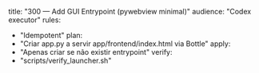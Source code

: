 title: "300 — Add GUI Entrypoint (pywebview minimal)"
audience: "Codex executor"
rules:
  - "Idempotent"
plan:
  - "Criar app.py a servir app/frontend/index.html via Bottle"
apply:
  - "Apenas criar se não existir entrypoint"
verify:
  - "scripts/verify_launcher.sh"
